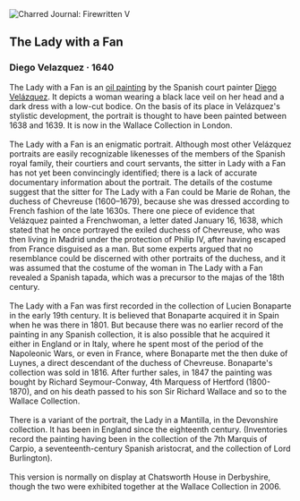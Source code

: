 <div class="artwork-of-the-day">
  <div class="container">
    <div class="img-wrapper">
      <img
        src="https://uploads6.wikiart.org/images/diego-velazquez/the-lady-with-a-fan.jpg!Large.jpg"
        alt="Charred Journal: Firewritten V" />
    </div>
    <div class="artwork-detail">
      <div class="artwork-origin"> 
        <h2 class="artwork-name">The Lady with a Fan</h2>
        <h3 class="artist">
          Diego Velazquez
                    ·  1640
        </h3>
      </div>
      <p class="description">
        <span class="artwork-description-text ng-binding" ng-bind-html="viewModel.ArtworkOfTheDay.Description | unsafe">The Lady with a Fan is an <a target="_blank" href="/en/paintings-by-media/oil-on-sacking">oil painting</a> by the Spanish court painter <a target="_blank" href="/en/diego-velazquez">Diego Velázquez</a>. It depicts a woman wearing a black lace veil on her head and a dark dress with a low-cut bodice. On the basis of its place in Velázquez's stylistic development, the portrait is thought to have been painted between 1638 and 1639. It is now in the Wallace Collection in London.
<br>
<br>The Lady with a Fan is an enigmatic portrait. Although most other Velázquez portraits are easily recognizable likenesses of the members of the Spanish royal family, their courtiers and court servants, the sitter in Lady with a Fan has not yet been convincingly identified; there is a lack of accurate documentary information about the portrait. The details of the costume suggest that the sitter for The Lady with a Fan could be Marie de Rohan, the duchess of Chevreuse (1600–1679), because she was dressed according to French fashion of the late 1630s. There one piece of evidence that Velázquez painted a Frenchwoman, a letter dated January 16, 1638, which stated that he once portrayed the exiled duchess of Chevreuse, who was then living in Madrid under the protection of Philip IV, after having escaped from France disguised as a man. But some experts argued that no resemblance could be discerned with other portraits of the duchess, and it was assumed that the costume of the woman in The Lady with a Fan revealed a Spanish tapada, which was a precursor to the majas of the 18th century.
<br>
<br>The Lady with a Fan was first recorded in the collection of Lucien Bonaparte in the early 19th century. It is believed that Bonaparte acquired it in Spain when he was there in 1801. But because there was no earlier record of the painting in any Spanish collection, it is also possible that he acquired it either in England or in Italy, where he spent most of the period of the Napoleonic Wars, or even in France, where Bonaparte met the then duke of Luynes, a direct descendant of the duchess of Chevreuse. Bonaparte's collection was sold in 1816. After further sales, in 1847 the painting was bought by Richard Seymour-Conway, 4th Marquess of Hertford (1800-1870), and on his death passed to his son Sir Richard Wallace and so to the Wallace Collection.
<br>
<br>There is a variant of the portrait, the Lady in a Mantilla, in the Devonshire collection. It has been in England since the eighteenth century. (Inventories record the painting having been in the collection of the 7th Marquis of Carpio, a seventeenth-century Spanish aristocrat, and the collection of Lord Burlington).
<br>
<br>This version is normally on display at Chatsworth House in Derbyshire, though the two were exhibited together at the Wallace Collection in 2006.</span>
                        <div class="text-shadow-container" ng-show="showShadow" style=""></div>
      </p>
    </div>
  </div>

</div>
